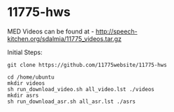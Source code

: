 # 11775-hws

MED Videos can be found at - http://speech-kitchen.org/sdalmia/11775_videos.tar.gz

Initial Steps: 
```
git clone https://github.com/11775website/11775-hws

cd /home/ubuntu
mkdir videos
sh run_download_video.sh all_video.lst ./videos
mkdir asrs
sh run_download_asr.sh all_asr.lst ./asrs
```

